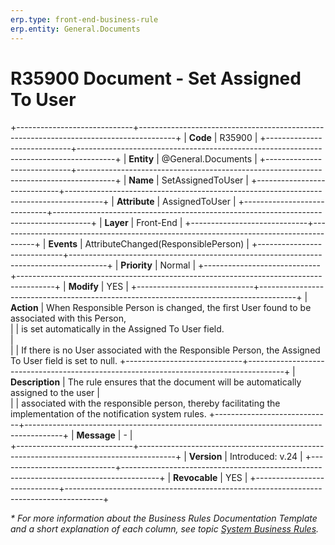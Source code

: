 ```yaml
---
erp.type: front-end-business-rule
erp.entity: General.Documents
---
```


# R35900 Document - Set Assigned To User
+-----------------------------+---------------------------------------------------------------------------------------+
| **Code**                    | R35900                                                                                |
+-----------------------------+---------------------------------------------------------------------------------------+
| **Entity**                  | @General.Documents                                                                    |
+-----------------------------+---------------------------------------------------------------------------------------+
| **Name**                    | SetAssignedToUser                                                                     |
+-----------------------------+---------------------------------------------------------------------------------------+
| **Attribute**               | AssignedToUser                                                                        |
+-----------------------------+---------------------------------------------------------------------------------------+
| **Layer**                   | Front-End                                                                             |
+-----------------------------+---------------------------------------------------------------------------------------+
| **Events**                  | AttributeChanged(ResponsiblePerson)                                                   |
+-----------------------------+---------------------------------------------------------------------------------------+
| **Priority**                | Normal                                                                                |
+-----------------------------+---------------------------------------------------------------------------------------+
| **Modify**                  | YES                                                                                   |
+-----------------------------+---------------------------------------------------------------------------------------+
| **Action**                  | When Responsible Person is changed, the first User found to be associated with this Person,                 
|                             | is set automatically in the Assigned To User field. <br>                              |                                     
|                             | If there is no User associated with the Responsible Person, the Assigned To User field is set to null. 
+-----------------------------+---------------------------------------------------------------------------------------+
| **Description**             | The rule ensures that the document will be automatically assigned to the user         |     
|                             | associated with the responsible person, thereby facilitating the implementation of the notification system rules.
+-----------------------------+---------------------------------------------------------------------------------------+
| **Message**                 | \-                                                                                    |                         
+-----------------------------+---------------------------------------------------------------------------------------+
| **Version**                 | Introduced: v.24                                                                      |
+-----------------------------+---------------------------------------------------------------------------------------+
| **Revocable**               | YES                                                                                   |
+-----------------------------+---------------------------------------------------------------------------------------+

*\* For more information about the Business Rules Documentation Template and a short explanation of each column, see
topic [System Business Rules](../templates/template-description-system-business-rules.md).*
